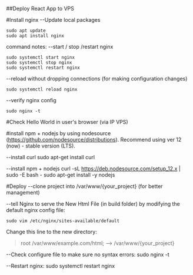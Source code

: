 ##Deploy React App to VPS

#Install nginx
--Update local packages 
```
sudo apt update
sudo apt install nginx
```

command notes: 
--start / stop /restart nginx
```
sudo systemctl start nginx
sudo systemctl stop nginx
sudo systemctl restart nginx
```

--reload without dropping connections (for making configuration changes)
```
sudo systemctl reload nginx
```

--verify nginx config
```
sudo nginx -t
```


#Check Hello World in user's browser (via IP VPS)

#install npm + nodejs by using nodesource (https://github.com/nodesource/distributions).
Recommend using ver 12 (now) - stable version (LTS).

--install curl
sudo apt-get install curl

--install npm + nodejs 
curl -sL https://deb.nodesource.com/setup_12.x | sudo -E bash -
sudo apt-get install -y nodejs

#Deploy
--clone project into /var/www/{your_project} (for better management)

--tell Nginx to serve the New Html File (in build folder) by modifying the default nginx config file:
```
sudo vim /etc/nginx/sites-available/default
```

Change this line to the new directory:
> root /var/www/example.com/html; --> /var/www/{your_project}

--Check configure file to make sure no syntax errors:
sudo nginx -t

--Restart nginx: 
sudo systemctl restart nginx









